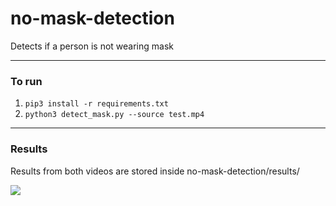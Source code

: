 # no-mask-detection
Detects if a person is not wearing mask

----------------------------------------------

### To run
1. `pip3 install -r requirements.txt`
2. `python3 detect_mask.py --source test.mp4`

----------------------------------------------

### Results
Results from both videos are stored inside no-mask-detection/results/ 

![](out.gif)
